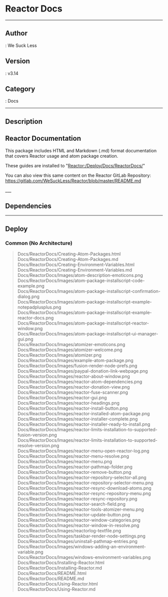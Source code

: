 # Reactor Docs
___

## Author
 : We Suck Less

## Version
 : v3.14

## Category
 : Docs
___

## Description
<h2>Reactor Documentation</h2> 

<p>This package includes HTML and Markdown (.md) format documentation that covers Reactor usage and atom package creation.</p>
<p>These guides are installed to "<a href="file://Reactor:/Deploy/Docs/ReactorDocs/">Reactor:/Deploy/Docs/ReactorDocs/</a>"</p>

<p>You can also view this same content on the Reactor GitLab Repository:<br>
<a href="https://gitlab.com/WeSuckLess/Reactor/blob/master/README.md">https://gitlab.com/WeSuckLess/Reactor/blob/master/README.md</a></p>
___

## Dependencies


___

## Deploy

### Common (No Architecture)

> Docs/ReactorDocs/Creating-Atom-Packages.html  
> Docs/ReactorDocs/Creating-Atom-Packages.md  
> Docs/ReactorDocs/Creating-Environment-Variables.html  
> Docs/ReactorDocs/Creating-Environment-Variables.md  
> Docs/ReactorDocs/Images/atom-description-emoticons.png  
> Docs/ReactorDocs/Images/atom-package-installscript-code-example.png  
> Docs/ReactorDocs/Images/atom-package-installscript-confirmation-dialog.png  
> Docs/ReactorDocs/Images/atom-package-installscript-example-notepadplusplus.png  
> Docs/ReactorDocs/Images/atom-package-installscript-example-reactor-docs.png  
> Docs/ReactorDocs/Images/atom-package-installscript-reactor-window.png  
> Docs/ReactorDocs/Images/atom-package-installscript-ui-manager-gui.png  
> Docs/ReactorDocs/Images/atomizer-emoticons.png  
> Docs/ReactorDocs/Images/atomizer-welcome.png  
> Docs/ReactorDocs/Images/atomizer.png  
> Docs/ReactorDocs/Images/example-atom-package.png  
> Docs/ReactorDocs/Images/fusion-render-node-prefs.png  
> Docs/ReactorDocs/Images/paypal-donation-link-webpage.png  
> Docs/ReactorDocs/Images/reactor-about-window.png  
> Docs/ReactorDocs/Images/reactor-atom-dependencies.png  
> Docs/ReactorDocs/Images/reactor-donation-view.png  
> Docs/ReactorDocs/Images/reactor-fuse-scanner.png  
> Docs/ReactorDocs/Images/reactor-gui.png  
> Docs/ReactorDocs/Images/reactor-headings.png  
> Docs/ReactorDocs/Images/reactor-install-button.png  
> Docs/ReactorDocs/Images/reactor-installed-atom-package.png  
> Docs/ReactorDocs/Images/reactor-installer-complete.png  
> Docs/ReactorDocs/Images/reactor-installer-ready-to-install.png  
> Docs/ReactorDocs/Images/reactor-limits-installation-to-supported-fusion-version.png  
> Docs/ReactorDocs/Images/reactor-limits-installation-to-supported-resolve-version.png  
> Docs/ReactorDocs/Images/reactor-menu-open-reactor-log.png  
> Docs/ReactorDocs/Images/reactor-menu-resolve.png  
> Docs/ReactorDocs/Images/reactor-menu.png  
> Docs/ReactorDocs/Images/reactor-pathmap-folder.png  
> Docs/ReactorDocs/Images/reactor-remove-button.png  
> Docs/ReactorDocs/Images/reactor-repository-selector-all.png  
> Docs/ReactorDocs/Images/reactor-repository-selector-menu.png  
> Docs/ReactorDocs/Images/reactor-resync-download-atoms.png  
> Docs/ReactorDocs/Images/reactor-resync-repository-menu.png  
> Docs/ReactorDocs/Images/reactor-resync-repository.png  
> Docs/ReactorDocs/Images/reactor-search-field.png  
> Docs/ReactorDocs/Images/reactor-tools-atomizer-menu.png  
> Docs/ReactorDocs/Images/reactor-update-button.png  
> Docs/ReactorDocs/Images/reactor-window-categories.png  
> Docs/ReactorDocs/Images/reactor-window-in-resolve.png  
> Docs/ReactorDocs/Images/reactorlog-textfile.png  
> Docs/ReactorDocs/Images/taskbar-render-node-settings.png  
> Docs/ReactorDocs/Images/uninstall-pathmap-entries.png  
> Docs/ReactorDocs/Images/windows-adding-an-environment-variable.png  
> Docs/ReactorDocs/Images/windows-environment-variables.png  
> Docs/ReactorDocs/Installing-Reactor.html  
> Docs/ReactorDocs/Installing-Reactor.md  
> Docs/ReactorDocs/README.html  
> Docs/ReactorDocs/README.md  
> Docs/ReactorDocs/Using-Reactor.html  
> Docs/ReactorDocs/Using-Reactor.md  
